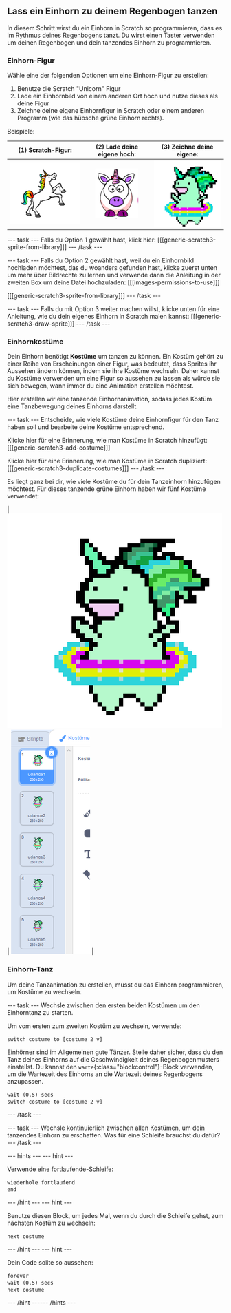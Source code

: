 ## Lass ein Einhorn zu deinem Regenbogen tanzen

In diesem Schritt wirst du ein Einhorn in Scratch so programmieren, dass es im Rythmus deines Regenbogens tanzt. Du wirst einen Taster verwenden um deinen Regenbogen und dein tanzendes Einhorn zu programmieren.

### Einhorn-Figur

Wähle eine der folgenden Optionen um eine Einhorn-Figur zu erstellen:

1. Benutze die Scratch "Unicorn" Figur
2. Lade ein Einhornbild von einem anderen Ort hoch und nutze dieses als deine Figur
3. Zeichne deine eigene Einhornfigur in Scratch oder einem anderen Programm (wie das hübsche grüne Einhorn rechts).

Beispiele:

|              (1) Scratch-Figur:               |      (2) Lade deine eigene hoch:      |            (3) Zeichne deine eigene:            |
|:---------------------------------------------:|:-------------------------------------:|:-----------------------------------------------:|
| ![Scratch Einhorn](images/scratchunicorn.png) | ![Web Einhorn](images/webunicorn.png) | ![gezeichnetes Einhorn](images/drawunicorn.png) |

--- task --- Falls du Option 1 gewählt hast, klick hier: [[[generic-scratch3-sprite-from-library]]] --- /task ---

--- task --- Falls du Option 2 gewählt hast, weil du ein Einhornbild hochladen möchtest, das du woanders gefunden hast, klicke zuerst unten um mehr über Bildrechte zu lernen und verwende dann die Anleitung in der zweiten Box um deine Datei hochzuladen: [[[images-permissions-to-use]]]

[[[generic-scratch3-sprite-from-library]]] --- /task ---

--- task --- Falls du mit Option 3 weiter machen willst, klicke unten für eine Anleitung, wie du dein eigenes Einhorn in Scratch malen kannst: [[[generic-scratch3-draw-sprite]]] --- /task ---

### Einhornkostüme

Dein Einhorn benötigt **Kostüme** um tanzen zu können. Ein Kostüm gehört zu einer Reihe von Erscheinungen einer Figur, was bedeutet, dass Sprites ihr Aussehen ändern können, indem sie ihre Kostüme wechseln. Daher kannst du Kostüme verwenden um eine Figur so aussehen zu lassen als würde sie sich bewegen, wann immer du eine Animation erstellen möchtest.

Hier erstellen wir eine tanzende Einhornanimation, sodass jedes Kostüm eine Tanzbewegung deines Einhorns darstellt.

--- task --- Entscheide, wie viele Kostüme deine Einhornfigur für den Tanz haben soll und bearbeite deine Kostüme entsprechend.

Klicke hier für eine Erinnerung, wie man Kostüme in Scratch hinzufügt: [[[generic-scratch3-add-costume]]]

Klicke hier für eine Erinnerung, wie man Kostüme in Scratch dupliziert: [[[generic-scratch3-duplicate-costumes]]] --- /task ---

Es liegt ganz bei dir, wie viele Kostüme du für dein Tanzeinhorn hinzufügen möchtest. Für dieses tanzende grüne Einhorn haben wir fünf Kostüme verwendet:

| ![Dancing Unicorn Gif](images/dancingunicorn.gif) | ![Five Costumes](images/fivecostumes.png) |

### Einhorn-Tanz

Um deine Tanzanimation zu erstellen, musst du das Einhorn programmieren, um Kostüme zu wechseln.

--- task --- Wechsle zwischen den ersten beiden Kostümen um den Einhorntanz zu starten.

Um vom ersten zum zweiten Kostüm zu wechseln, verwende:

```blocks3
switch costume to [costume 2 v]
```

Einhörner sind im Allgemeinen gute Tänzer. Stelle daher sicher, dass du den Tanz deines Einhorns auf die Geschwindigkeit deines Regenbogenmusters einstellst. Du kannst den `warte`{:class="blockcontrol"}-Block verwenden, um die Wartezeit des Einhorns an die Wartezeit deines Regenbogens anzupassen.

```blocks3
wait (0.5) secs
switch costume to [costume 2 v]
```

--- /task ---

--- task --- Wechsle kontinuierlich zwischen allen Kostümen, um dein tanzendes Einhorn zu erschaffen. Was für eine Schleife brauchst du dafür? --- /task ---

--- hints ---
 --- hint ---

Verwende eine fortlaufende-Schleife:

```blocks3
wiederhole fortlaufend
end
```

--- /hint --- --- hint ---

Benutze diesen Block, um jedes Mal, wenn du durch die Schleife gehst, zum nächsten Kostüm zu wechseln:

```blocks3
next costume
```

--- /hint --- --- hint ---

Dein Code sollte so aussehen:

```blocks3
forever
wait (0.5) secs
next costume
```

--- /hint ------ /hints ---